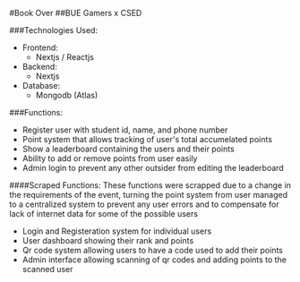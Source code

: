 #Book Over
##BUE Gamers x CSED 

###Technologies Used:
- Frontend:
  - Nextjs / Reactjs
- Backend: 
  - Nextjs
- Database:
  - Mongodb (Atlas)

###Functions:
- Register user with student id, name, and phone number
- Point system that allows tracking of user's total accumelated points
- Show a leaderboard containing the users and their points
- Ability to add or remove points from user easily
- Admin login to prevent any other outsider from editing the leaderboard

####Scraped Functions:
These functions were scrapped due to a change in the requirements of the event, turning the point system from user managed to a centralized system to prevent any user errors and to compensate for lack of internet data for some of the possible users
- Login and Registeration system for individual users
- User dashboard showing their rank and points
- Qr code system allowing users to have a code used to add their points
- Admin interface allowing scanning of qr codes and adding points to the scanned user